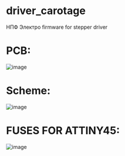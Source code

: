 # driver_carotage
НПФ Электро firmware for stepper driver
# PCB:
![image](https://user-images.githubusercontent.com/42141666/191990362-68749cbb-5143-4cc9-97e5-5d443d09693b.png)

# Scheme:
![image](https://user-images.githubusercontent.com/42141666/191991336-b76b83b3-518a-46a4-8e9d-3854af5c474d.png)

# FUSES FOR ATTINY45:
![image](https://user-images.githubusercontent.com/42141666/191992167-b0553b4c-8d05-4688-b732-37075f14b1a3.png)
